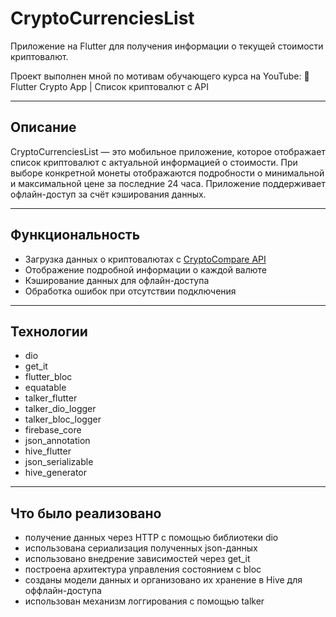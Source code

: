 # CryptoCurrenciesList

Приложение на Flutter для получения информации о текущей стоимости криптовалют.

Проект выполнен мной по мотивам обучающего курса на YouTube:
🎥 Flutter Crypto App | Список криптовалют с API

---

## Описание

CryptoCurrenciesList — это мобильное приложение, которое отображает список криптовалют с актуальной информацией о стоимости. При выборе конкретной монеты отображаются подробности о минимальной и максимальной цене за последние 24 часа. Приложение поддерживает офлайн-доступ за счёт кэширования данных.

---

## Функциональность

- Загрузка данных о криптовалютах с [CryptoCompare API](https://min-api.cryptocompare.com/data)
- Отображение подробной информации о каждой валюте
- Кэширование данных для офлайн-доступа
- Обработка ошибок при отсутствии подключения

---

## Технологии
- dio
- get_it
- flutter_bloc
- equatable
- talker_flutter
- talker_dio_logger
- talker_bloc_logger
- firebase_core
- json_annotation
- hive_flutter
- json_serializable
- hive_generator

---

## Что было реализовано
- получение данных через HTTP с помощью библиотеки dio
- использована сериализация полученных json-данных
- использовано внедрение зависимостей через get_it
- построена архитектура управления состоянием с bloc
- созданы модели данных и организовано их хранение в Hive для оффлайн-доступа
- использован механизм логгирования с помощью talker

